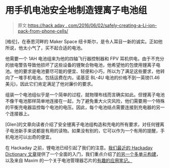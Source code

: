 # 用手机电池安全地制造锂离子电池组

> 原文:[https://hack aday . com/2016/06/02/safely-creating-a-Li-ion-pack-from-phone-cells/](https://hackaday.com/2016/06/02/safely-creating-a-li-ion-pack-from-phone-cells/)

[格伦]，在泰恩河畔的 Maker Space 纽卡斯尔，是令人耳目一新的诚实。正如他所说，他太小气了，买不起合适的电池。

他需要一个 1AH 电池组来为他的四轴飞行器控制器和 FPV 耳机供电，由于不充分的放电警告导致他损坏了这些设备的锂聚合物电池，他希望他的包使用锂离子电池。他的要求是电池要尽可能的便宜、轻便和小巧，所以为了满足这些要求，他转向了一堆手机电池。包括运费在内，诺基亚 BL-4U 电池的价格不到一英镑(1.46 美元)，因此它们肯定满足了他对廉价的要求。

组装一个电池组似乎是一个简单的过程，就物理布线而言确实如此。但锂离子电池不像干电池那样简单地连接在一起，为了避免重大火灾风险，他们需要用一个特殊的平衡充电器监控每个电池的电压。因此，每个电池结点需要连接到充电器的另一个连接器上。

[Glen]的文章向读者介绍了安全锂离子电池组构造和充电的所有要求，对任何锂离子电池新手来说都是有用的读物。如果没有别的，它可以作为一个有用的提醒，手机电池可以出奇的便宜。

在 Hackaday 之前，锂电池已经引起了我们的注意。[我们最近的 Hackaday Dictionary 文章](http://hackaday.com/2016/05/20/hackaday-dictionary-lithium-ion-batteries/)提供了一个全面的入门，我们重点介绍了[的另一个多单元构建](http://hackaday.com/2013/07/02/salvaging-lithium-cells-and-circuits/)，以及来自 Maxim 的一个关于电池管理器芯片的[有趣的应用笔记。](http://hackaday.com/2013/09/26/maxim-app-note-reuses-lithium-ion-cells-plus-extras/)